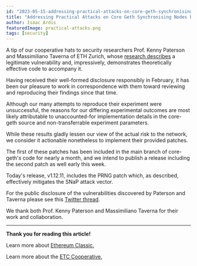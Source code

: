 ```yaml
---
id: "2023-05-15-addressing-practical-attacks-on-core-geth-synchronising-nodes-by-taverna-and-paterson-en"
title: "Addressing Practical Attacks on Core Geth Synchronising Nodes by Taverna and Paterson"
author: Isaac Ardis
featuredImage: practical-attacks.png
tags: [security]
---
```


A tip of our cooperative hats to security researchers Prof. Kenny Paterson and Massimiliano Taverna of ETH Zurich, whose [research describes](https://appliedcrypto.ethz.ch/content/dam/ethz/special-interest/infk/inst-infsec/appliedcrypto/research/TavernaPaterson-SnappingSnapSync.pdf) a legitimate vulnerability and, impressively, demonstrates theoretically effective code to accompany it.

Having received their well-formed disclosure responsibly in February, it has been our pleasure to work in correspondence with them toward reviewing and reproducing their findings since that time.

Although our many attempts to reproduce their experiment were unsuccessful, the reasons for our differing experimental outcomes are most likely attributable to unaccounted-for implementation details in the core-geth source and non-transferrable experiment parameters.

While these results gladly lessen our view of the actual risk to the network, we consider it actionable nonetheless to implement their provided patches.

The first of these patches has been included in the main branch of core-geth's code for nearly a month, and we intend to publish a release including the second patch as well early this week.

Today's release, v1.12.11, includes the PRNG patch which, as described, effectively mitigates the SNaP attack vector.

For the public disclosure of the vulnerabilities discovered by Paterson and Taverna please see this [Twitter thread](https://twitter.com/kennyog/status/1658057298634309638).

We thank both Prof. Kenny Paterson and Massimiliano Taverna for their work and collaboration.

--- 

**Thank you for reading this article!**

Learn more about [Ethereum Classic.](https://ethereumclassic.org)

Learn more about the [ETC Cooperative.](https://etccooperative.org)
